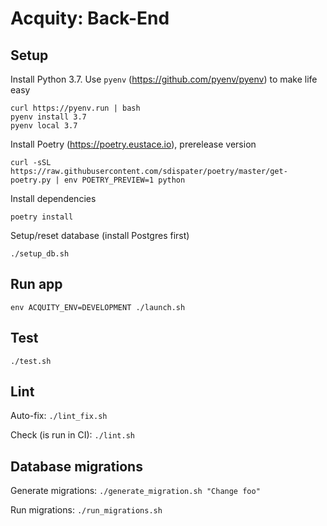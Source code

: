 # Acquity: Back-End

## Setup
Install Python 3.7. Use `pyenv` (https://github.com/pyenv/pyenv) to make life easy
```
curl https://pyenv.run | bash
pyenv install 3.7
pyenv local 3.7
```
Install Poetry (https://poetry.eustace.io), prerelease version
```
curl -sSL https://raw.githubusercontent.com/sdispater/poetry/master/get-poetry.py | env POETRY_PREVIEW=1 python
```
Install dependencies
```
poetry install
```
Setup/reset database (install Postgres first)
```
./setup_db.sh
```

## Run app
```
env ACQUITY_ENV=DEVELOPMENT ./launch.sh
```

## Test
```
./test.sh
```

## Lint
Auto-fix: `./lint_fix.sh`

Check (is run in CI): `./lint.sh`

## Database migrations
Generate migrations: `./generate_migration.sh "Change foo"`

Run migrations: `./run_migrations.sh`
